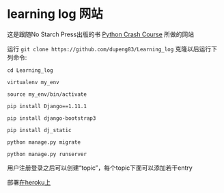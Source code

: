 # learning log 网站

这是跟随No Starch Press出版的书 [Python Crash Course](https://www.nostarch.com/pythoncrashcourse/) 所做的网站

运行 `git clone https://github.com/dupeng83/Learning_log` 克隆以后运行下列命令:

`cd Learning_log`

`virtualenv my_env`

`source my_env/bin/activate`

`pip install Django==1.11.1`

`pip install django-bootstrap3`

`pip install dj_static`

`python manage.py migrate`

`python manage.py runserver`

用户注册登录之后可以创建“topic”，每个topic下面可以添加若干entry

部署[在heroku上](https://guarded-ridge-21841.herokuapp.com/)
